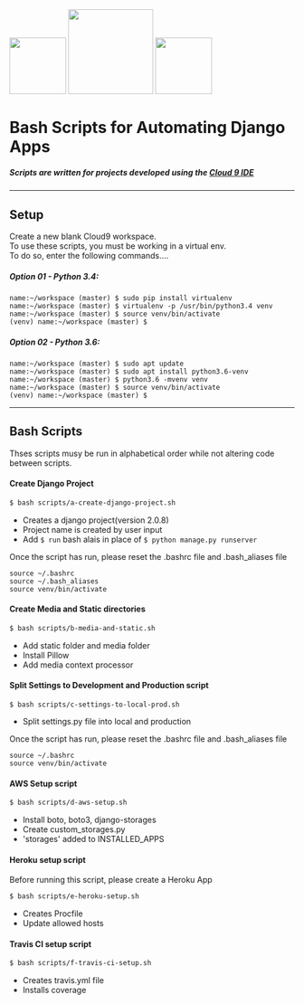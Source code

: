 <img height="100px" src="https://www.lifewire.com/thmb/kP5gFqJEvoGu_Fc7_TeT6jjqTRY=/768x0/filters:no_upscale():max_bytes(150000):strip_icc():format(webp)/Bash-5b1abeca3418c600368b79d9.png"/>
<img height="150px" src="https://cdn.freebiesupply.com/logos/thumbs/2x/django-community-logo.png"/>
<img height="100px" src="https://upload.wikimedia.org/wikipedia/en/thumb/f/f7/Cloud9_logo.svg/1280px-Cloud9_logo.svg.png"/>

# Bash Scripts for Automating Django Apps
##### Scripts are written for projects developed using the [Cloud 9 IDE](https://aws.amazon.com/cloud9/?origin=c9io)

---

## Setup
Create a new blank Cloud9 workspace.  
To use these scripts, you must be working in a virtual env.  
To do so, enter the following commands....
##### Option 01 - Python 3.4:  
```
name:~/workspace (master) $ sudo pip install virtualenv
name:~/workspace (master) $ virtualenv -p /usr/bin/python3.4 venv
name:~/workspace (master) $ source venv/bin/activate
(venv) name:~/workspace (master) $ 
```
  
  
##### Option 02 - Python 3.6:  
```
name:~/workspace (master) $ sudo apt update
name:~/workspace (master) $ sudo apt install python3.6-venv  
name:~/workspace (master) $ python3.6 -mvenv venv
name:~/workspace (master) $ source venv/bin/activate
(venv) name:~/workspace (master) $ 
```
---

## Bash Scripts
Thses scripts musy be run in alphabetical order while not altering code between scripts.
#### Create Django Project
```bash
$ bash scripts/a-create-django-project.sh
```
- Creates a django project(version 2.0.8)  
- Project name is created by user input  
- Add `$ run` bash alais in place of `$ python manage.py runserver`

Once the script has run, please reset the .bashrc file and .bash_aliases file  
```
source ~/.bashrc
source ~/.bash_aliases
source venv/bin/activate
````


#### Create Media and Static directories
```bash
$ bash scripts/b-media-and-static.sh
```
- Add static folder and media folder  
- Install Pillow  
- Add media context processor


#### Split Settings to Development and Production script
```
$ bash scripts/c-settings-to-local-prod.sh
```
- Split settings.py file into local and production

Once the script has run, please reset the .bashrc file and .bash_aliases file  
```
source ~/.bashrc
source venv/bin/activate
````


#### AWS Setup script
```bash
$ bash scripts/d-aws-setup.sh
```
- Install boto, boto3, django-storages
- Create custom_storages.py
- 'storages' added to INSTALLED_APPS


#### Heroku setup script
Before running this script, please create a Heroku App
```bash
$ bash scripts/e-heroku-setup.sh
```
- Creates Procfile
- Update allowed hosts


#### Travis CI setup script
```bash
$ bash scripts/f-travis-ci-setup.sh
```
- Creates travis.yml file
- Installs coverage